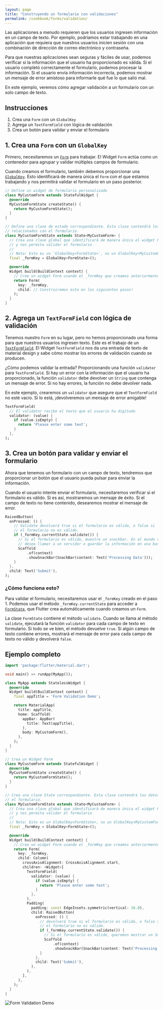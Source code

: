 ```yaml
---
layout: page
title: "Construyendo un formulario con validaciones"
permalink: /cookbook/forms/validation/
---
```


Las aplicaciones a menudo requieren que los usuarios ingresen información en un campo de texto. Por ejemplo, podríamos estar trabajando en una aplicación que requiera que nuestros usuarios inicien sesión con una combinación de dirección de correo electrónico y contraseña.

Para que nuestras aplicaciones sean seguras y fáciles de usar, podemos verificar si la información que el usuario ha proporcionado es válida. Si el usuario completó correctamente el formulario, podemos procesar la información. Si el usuario envía información incorrecta, podemos mostrar un mensaje de error amistoso para informarle qué fue lo que salió mal.

En este ejemplo, veremos cómo agregar validación a un formulario con un solo campo de texto. 

## Instrucciones

  1. Crea una `Form` con un `GlobalKey`
  2. Agrega un `TextFormField` con lógica de validación
  3. Crea un botón para validar y enviar el formulario

## 1. Crea una `Form` con un `GlobalKey`

Primero, necesitaremos un [`Form`](https://docs.flutter.io/flutter/widgets/Form-class.html) para trabajar. El Widget `Form`  actúa como un contenedor para agrupar y validar múltiples campos de formulario.

Cuando creamos el formulario, también debemos proporcionar una [`GlobalKey`](https://docs.flutter.io/flutter/widgets/GlobalKey-class.html). 
Esto identificará de manera única el `Form` con el que estamos trabajando y nos permitirá validar el formulario en un paso posterior. 

<!-- skip -->
```dart
// Define un widget de formulario personalizado
class MyCustomForm extends StatefulWidget {
  @override
  MyCustomFormState createState() {
    return MyCustomFormState();
  }
}

// Define una clase de estado correspondiente. Esta clase contendrá los datos
// relacionados con el formulario.
class MyCustomFormState extends State<MyCustomForm> {
  // Crea una clave global que identificará de manera única el widget Form 
  // y nos permita validar el formulario
  //
  // Nota: Esto es un `GlobalKey<FormState>`, no un GlobalKey<MyCustomFormState>! 
  final _formKey = GlobalKey<FormState>();

  @override
  Widget build(BuildContext context) {
    // Cree un widget Form usando el _formKey que creamos anteriormente
    return Form(
      key: _formKey,
      child: // Construiremos esto en los siguientes pasos!
    );
  }
}
```

## 2. Agrega un `TextFormField` con lógica de validación

Tenemos nuestro `Form` en su lugar, pero no hemos proporcionado una forma para que nuestros usuarios ingresen texto. Este es el trabajo de un [`TextFormField`](https://docs.flutter.io/flutter/material/TextFormField-class.html).
El Widget `TextFormField`  nos da una entrada de texto de material design y sabe cómo mostrar los errores de validación cuando se producen.

¿Cómo podemos validar la entrada? Proporcionando una función `validator` para 
`TextFormField`. Si hay un error con la información que el usuario ha proporcionado, la función `validator` debe devolver un `String` que contenga un mensaje de error. Si no hay errores, la función no debe devolver nada.

En este ejemplo, crearemos un `validator` que asegure que el `TextFormField`
no esté vacío. Si lo está, ¡devolveremos un mensaje de error amigable!

<!-- skip -->
```dart
TextFormField(
  // El validator recibe el texto que el usuario ha digitado
  validator: (value) {
    if (value.isEmpty) {
      return 'Please enter some text';
    }
  },
);
```

## 3. Crea un botón para validar y enviar el formulario

Ahora que tenemos un formulario con un campo de texto, tendremos que proporcionar un botón que el usuario pueda pulsar para enviar la información. 

Cuando el usuario intente enviar el formulario, necesitaremos verificar si el formulario es válido. Si es así, mostraremos un mensaje de éxito. Si el campo de texto no tiene contenido, desearemos mostrar el mensaje de error.

<!-- skip -->
```dart
RaisedButton(
  onPressed: () {
    // Validate devolverá true si el formulario es válido, o false si
    // el formulario no es válido.
    if (_formKey.currentState.validate()) {
      // Si el formulario es válido, muestre un snackbar. En el mundo real, a menudo
      // desea llamar a un servidor o guardar la información en una base de datos
      Scaffold
          .of(context)
          .showSnackBar(SnackBar(content: Text('Processing Data')));
    }
  },
  child: Text('Submit'),
);
```

### ¿Cómo funciona esto?

Para validar el formulario, necesitaremos usar el `_formKey` creado en el paso 1. Podemos usar el método `_formKey.currentState` para acceder a 
[`FormState`](https://docs.flutter.io/flutter/widgets/FormState-class.html),
que Flutter crea automáticamente cuando creamos un `Form`. 

La clase `FormState` contiene el método `validate`. Cuando se llama al método `validate`, ejecutará la función `validator` para cada campo de texto en formulario. 
Si todo se ve bien, el método devuelve `true`. Si algún campo de texto contiene errores, mostrará el mensaje de error para cada campo de texto no válido y devolverá 
`false`.

## Ejemplo completo

```dart
import 'package:flutter/material.dart';

void main() => runApp(MyApp());

class MyApp extends StatelessWidget {
  @override
  Widget build(BuildContext context) {
    final appTitle = 'Form Validation Demo';

    return MaterialApp(
      title: appTitle,
      home: Scaffold(
        appBar: AppBar(
          title: Text(appTitle),
        ),
        body: MyCustomForm(),
      ),
    );
  }
}

// Crea un Widget Form
class MyCustomForm extends StatefulWidget {
  @override
  MyCustomFormState createState() {
    return MyCustomFormState();
  }
}

// Crea una clase State correspondiente. Esta clase contendrá los datos relacionados con
// el formulario.
class MyCustomFormState extends State<MyCustomForm> {
  // Crea una clave global que identificará de manera única el widget Form
  // y nos permita validar el formulario
  //
  // Nota: Esto es un GlobalKey<FormState>, no un GlobalKey<MyCustomFormState>!
  final _formKey = GlobalKey<FormState>();

  @override
  Widget build(BuildContext context) {
    // Crea un widget Form usando el _formKey que creamos anteriormente
    return Form(
      key: _formKey,
      child: Column(
        crossAxisAlignment: CrossAxisAlignment.start,
        children: <Widget>[
          TextFormField(
            validator: (value) {
              if (value.isEmpty) {
                return 'Please enter some text';
              }
            },
          ),
          Padding(
            padding: const EdgeInsets.symmetric(vertical: 16.0),
            child: RaisedButton(
              onPressed: () {
                // devolverá true si el formulario es válido, o falso si
                // el formulario no es válido.
                if (_formKey.currentState.validate()) {
                  // Si el formulario es válido, queremos mostrar un Snackbar
                  Scaffold
                      .of(context)
                      .showSnackBar(SnackBar(content: Text('Processing Data')));
                }
              },
              child: Text('Submit'),
            ),
          ),
        ],
      ),
    );
  }
}
```

![Form Validation Demo](/images/cookbook/form-validation.gif)
